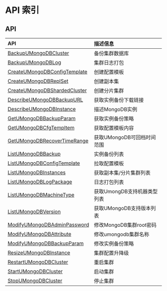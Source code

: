 # API 索引

## API

| API | 描述信息 |
|:---|:---|
|[BackupUMongoDBCluster](api/umongodb-api/backup_umon_go_db_cluster)|备份集群数据库|
|[BackupUMongoDBLog](api/umongodb-api/backup_umon_go_db_log)|集群日志打包|
|[CreateUMongoDBConfigTemplate](api/umongodb-api/create_umon_go_db_config_template)|创建配置模板|
|[CreateUMongoDBReplSet](api/umongodb-api/create_umon_go_db_repl_set)|创建副本集|
|[CreateUMongoDBShardedCluster](api/umongodb-api/create_umon_go_db_sharded_cluster)|创建分片集群|
|[DescribeUMongoDBBackupURL](api/umongodb-api/describe_umon_go_db_backup_url)|获取实例备份下载链接|
|[DescribeUMongoDBInstance](api/umongodb-api/describe_umon_go_db_instance)|描述MongoDB实例|
|[GetUMongoDBBackupParam](api/umongodb-api/get_umon_go_db_backup_param)|获取实例备份策略|
|[GetUMongoDBCfgTempItem](api/umongodb-api/get_umon_go_db_cfg_temp_item)|获取配置模板内容|
|[GetUMongoDBRecoverTimeRange](api/umongodb-api/get_umon_go_db_recover_time_range)|获取UMongoDB可回档时间范围|
|[ListUMongoDBBackup](api/umongodb-api/list_umon_go_db_backup)|实例备份列表|
|[ListUMongoDBConfigTemplate](api/umongodb-api/list_umon_go_db_config_template)|拉取配置模板|
|[ListUMongoDBInstances](api/umongodb-api/list_umon_go_db_instances)|获取副本集/分片集群列表|
|[ListUMongoDBLogPackage](api/umongodb-api/list_umon_go_db_log_package)|日志打包列表|
|[ListUMongoDBMachineType](api/umongodb-api/list_umon_go_db_machine_type)|获取UmongDB支持机器类型列表|
|[ListUMongoDBVersion](api/umongodb-api/list_umon_go_db_version)|获取UMongoDB支持版本列表|
|[ModifyUMongoDBAdminPassword](api/umongodb-api/modify_umon_go_db_admin_password)|修改MongoDB集群root密码|
|[ModifyUMongoDBAttribute](api/umongodb-api/modify_umon_go_db_attribute)|修改umongodb集群名称|
|[ModifyUMongoDBBackupParam](api/umongodb-api/modify_umon_go_db_backup_param)|修改实例备份策略|
|[ResizeUMongoDBInstance](api/umongodb-api/resize_umon_go_db_instance)|集群配置升降级|
|[RestartUMongoDBCluster](api/umongodb-api/restart_umon_go_db_cluster)|重启集群|
|[StartUMongoDBCluster](api/umongodb-api/start_umon_go_db_cluster)|启动集群|
|[StopUMongoDBCluster](api/umongodb-api/stop_umon_go_db_cluster)|停止集群|
